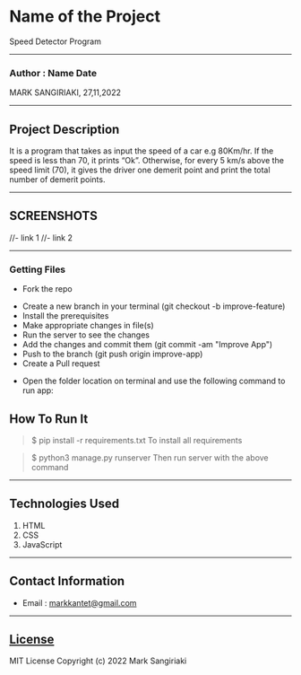 # Name of the Project
Speed Detector Program
*****
### Author : Name Date
MARK SANGIRIAKI, 27,11,2022
****
## Project Description
It is a program that takes as input the speed of a car e.g 80Km/hr. If the speed is less than 70, it prints “Ok”. Otherwise, for every 5 km/s above the speed limit (70), it gives the driver one demerit point and print the total number of demerit points.
******

## SCREENSHOTS
//- link 1
//- link 2
********

### Getting Files
* Fork the repo
- Create a new branch in your terminal (git checkout -b improve-feature)
- Install the prerequisites
- Make appropriate changes in file(s)
- Run the server to see the changes
- Add the changes and commit them (git commit -am "Improve App")
- Push to the branch (git push origin improve-app)
- Create a Pull request
* Open the folder location on terminal and use the following command to run app:

## How To Run It
>  $ pip install -r requirements.txt
To install all requirements

> $ python3 manage.py runserver
Then run server with the above command
*****
## Technologies Used
1. HTML
2. CSS
3. JavaScript
*****
## Contact Information
* Email : markkantet@gmail.com
*****
## [License](LICENSE)
MIT License
Copyright (c) 2022 Mark Sangiriaki